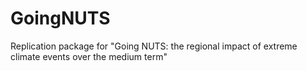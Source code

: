 # GoingNUTS
Replication package for "Going NUTS: the regional impact of extreme climate events over the medium term"
